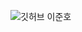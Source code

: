 ![깃허브 이준호](https://user-images.githubusercontent.com/61109660/160550326-5393d87d-20ab-46e6-a1c1-b03c4d3dc003.png)
